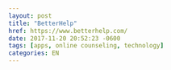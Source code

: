 ```yaml
---
layout: post
title: "BetterHelp"
href: https://www.betterhelp.com/
date: 2017-11-20 20:52:23 -0600
tags: [apps, online counseling, technology]
categories: EN
---
```


